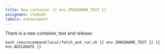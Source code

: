 ```yaml
---
title: New container {{ env.IMAGENAME_TEST }}
assignees: stebo85
labels: enhancement
---
```

There is a new container, test and release:
```
bash /neurocommand/local/fetch_and_run.sh {{ env.IMAGENAME_TEST }} {{ env.BUILDDATE }}
```